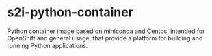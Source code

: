 # s2i-python-container
Python container image based on miniconda and Centos, intended for OpenShift and general usage, that provide a platform for building and running Python applications.
